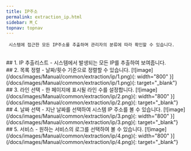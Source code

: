 ```yaml
---
title: IP주소
permalink: extraction_ip.html
sidebar: M_C
topnav: topnav
---
```


     시스템에 접근한 모든 IP주소를 추출하며 관리자의 분류에 따라 확인할 수 있습니다.

<br />
## 1. IP 추출리스트
- 시스템에서 발생되는 모든 IP를 추출하여 보여줍니다.

<br />
## 2. 목록 정렬
- 날짜/횟수 기준으로 정렬할 수 있습니다.
[![image](/docs/images/Manual/common/extraction/ip/1.png){: width="800" }](/docs/images/Manual/common/extraction/ip/1.png){: target="_blank"} 

<br />
## 3. 라인 선택
- 한 페이지에 표시될 라인 수를 설정합니다.
[![image](/docs/images/Manual/common/extraction/ip/2.png){: width="800" }](/docs/images/Manual/common/extraction/ip/2.png){: target="_blank"} 

<br />
## 4. 날짜 선택
- 지난 날짜를 선택하여 시스템 IP 주소를 볼 수 있습니다.
[![image](/docs/images/Manual/common/extraction/ip/3.png){: width="800" }](/docs/images/Manual/common/extraction/ip/3.png){: target="_blank"} 

<br />
## 5. 서비스
- 원하는 서비스의 로그를 선택하여 볼 수 있습니다.
[![image](/docs/images/Manual/common/extraction/ip/4.png){: width="800" }](/docs/images/Manual/common/extraction/ip/4.png){: target="_blank"} 

 